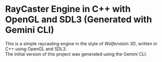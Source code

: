 # RayCaster Engine in C++ with OpenGL and SDL3 (Generated with Gemini CLI)

This is a simple raycasting engine in the style of *Wolfenstein 3D*, written in C++ using OpenGL and SDL3.  
The initial version of this project was generated using the Gemini CLI.
